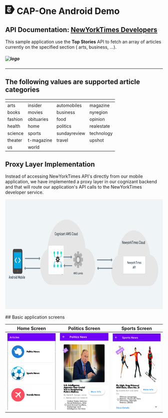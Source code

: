 # ![logo](.images/nyt_app_logo.png) CAP-One Android Demo

## API Documentation:  [<u>NewYorkTimes Developers</u>](https://documenter.getpostman.com/view/196489/UVkgxeW6)

This sample application use the **Top Stories** API to fetch an array of articles currently on the
specified section (
arts, business, ...).

##### ![logo](https://developer.nytimes.com/files/poweredby_nytimes_200b.png?v=1583354208360)

---

## The following values are supported article categories

|<!-- --> |<!-- --> |<!-- --> |<!-- --> |
| ------- | ------- | ------- | ------- |
| arts | insider | automobiles | magazine |
| books | movies | business | nyregion |
| fashion | obituaries | food  | opinion |
| health | home | politics | realestate |
| science | sports | sundayreview | technology |
| theater | t-magazine | travel | upshot |
| us | world |

## Proxy Layer Implementation

Instead of accessing NewYorkTimes API's directly from our mobile application, we have implemented a
proxy layer in our cognizant backend and that will route our application's API calls to the
NewYorkTimes developer service.
<p>
    <img src=".images/application_architecture.png" alt="App Architecture" width="800" height="350"/>
</p>
## Basic application screens

<p>

|Home Screen |Politics Screen | Sports Screen |
| ------- | ------- | ------- |
| ![](.images/home_screen.png)| ![](.images/news_politics.png) | ![](.images/news_sports.png)|

</p>
